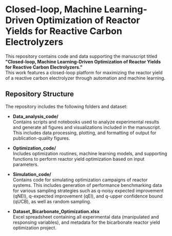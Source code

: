# Closed-loop, Machine Learning-Driven Optimization of Reactor Yields for Reactive Carbon Electrolyzers

This repository contains code and data supporting the manuscript titled **"Closed-loop, Machine Learning-Driven Optimization of Reactor Yields for Reactive Carbon Electrolyzers."**  
This work features a closed-loop platform for maximizing the reactor yield of a reactive carbon electrolyzer through automation and machine learning.

## Repository Structure

The repository includes the following folders and dataset:

- **Data_analysis_code/**  
   Contains scripts and notebooks used to analyze experimental results and generate all figures and visualizations included in the manuscript. This includes data processing, plotting, and formatting of output for publication-quality figures.

- **Optimization_code/**  
   Includes optimization routines, machine learning models, and supporting functions to perform reactor yield optimization based on input parameters.

- **Simulation_code/**  
   Contains code for simulating optimization campaigns of reactor systems. This includes generation of performance benchmarking data for various sampling strategies such as q-noisy expected improvement (qNEI), q-expected improvement (qEI), and q-upper confidence bound (qUCB), as well as random sampling.  


- **Dataset_Bicarbonate_Optimization.xlsx**  
   Excel spreadsheet containing all experimental data (manipulated and responsing variables), and metadata for the bicarbonate reactor yield optimization project.


